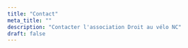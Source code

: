 ```yaml
---
title: "Contact"
meta_title: ""
description: "Contacter l'association Droit au vélo NC"
draft: false
---
```

